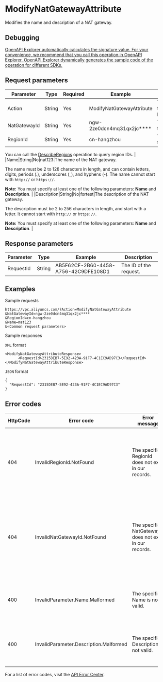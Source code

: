 # ModifyNatGatewayAttribute

Modifies the name and description of a NAT gateway.

## Debugging

[OpenAPI Explorer automatically calculates the signature value. For your convenience, we recommend that you call this operation in OpenAPI Explorer. OpenAPI Explorer dynamically generates the sample code of the operation for different SDKs.](https://api.aliyun.com/#product=Vpc&api=ModifyNatGatewayAttribute&type=RPC&version=2016-04-28)

## Request parameters

|Parameter|Type|Required|Example|Description|
|---------|----|--------|-------|-----------|
|Action|String|Yes|ModifyNatGatewayAttribute|The operation that you want to perform. Set the value to **ModifyNatGatewayAttribute**. |
|NatGatewayId|String|Yes|ngw-2ze0dcn4mq31qx2jc\*\*\*\*|The ID of the NAT gateway that you want to modify. |
|RegionId|String|Yes|cn-hangzhou|The ID of the region where the NAT gateway is deployed.

 You can call the [DescribeRegions](~~36063~~) operation to query region IDs. |
|Name|String|No|nat123|The name of the NAT gateway.

 The name must be 2 to 128 characters in length, and can contain letters, digits, periods \(.\), underscores \(\_\), and hyphens \(-\). The name cannot start with `http://` or `https://`.

 **Note:** You must specify at least one of the following parameters: **Name** and **Description**. |
|Description|String|No|fortest|The description of the NAT gateway.

 The description must be 2 to 256 characters in length, and start with a letter. It cannot start with `http://` or `https://`.

 **Note:** You must specify at least one of the following parameters: **Name** and **Description**. |

## Response parameters

|Parameter|Type|Example|Description|
|---------|----|-------|-----------|
|RequestId|String|AB5F62CF-2B60-4458-A756-42C9DFE108D1|The ID of the request. |

## Examples

Sample requests

```
https://vpc.aliyuncs.com/?Action=ModifyNatGatewayAttribute
&NatGatewayId=ngw-2ze0dcn4mq31qx2jc****
&RegionId=cn-hangzhou
&Name=nat123
&<Common request parameters>
```

Sample responses

`XML` format

```
<ModifyNatGatewayAttributeResponse>
	  <RequestId>2315DEB7-5E92-423A-91F7-4C1EC9AD97C3</RequestId>
</ModifyNatGatewayAttributeResponse>
```

`JSON` format

```
{
  "RequestId": "2315DEB7-5E92-423A-91F7-4C1EC9AD97C3"
}
```

## Error codes

|HttpCode|Error code|Error message|Description|
|--------|----------|-------------|-----------|
|404|InvalidRegionId.NotFound|The specified RegionId does not exist in our records.|The error message returned because the specified region ID does not exist. Check whether the region ID is valid.|
|404|InvalidNatGatewayId.NotFound|The specified NatGatewayId does not exist in our records.|The error message returned because the specified NAT gateway ID does not exist. Check whether the value of the NatGatewayId parameter is valid.|
|400|InvalidParameter.Name.Malformed|The specified Name is not valid.|The error message returned because the specified name is invalid.|
|400|InvalidParameter.Description.Malformed|The specified Description is not valid.|The error message returned because the specified description is invalid.|

For a list of error codes, visit the [API Error Center](https://error-center.alibabacloud.com/status/product/Vpc).

